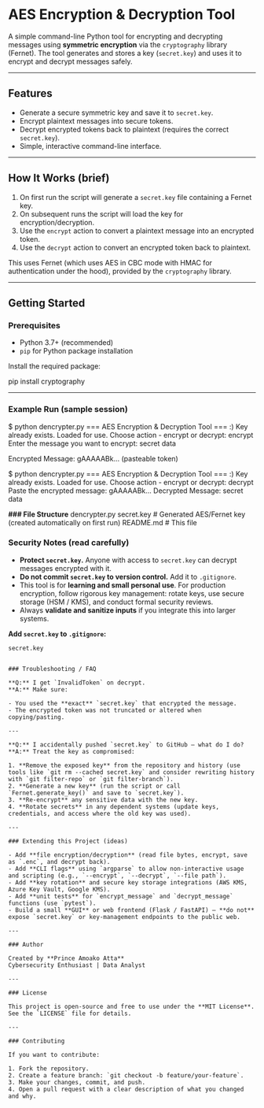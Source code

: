 # AES Encryption & Decryption Tool

A simple command-line Python tool for encrypting and decrypting messages using **symmetric encryption** via the `cryptography` library (Fernet). The tool generates and stores a key (`secret.key`) and uses it to encrypt and decrypt messages safely.

---

## Features
- Generate a secure symmetric key and save it to `secret.key`.
- Encrypt plaintext messages into secure tokens.
- Decrypt encrypted tokens back to plaintext (requires the correct `secret.key`).
- Simple, interactive command-line interface.

---

## How It Works (brief)
1. On first run the script will generate a `secret.key` file containing a Fernet key.
2. On subsequent runs the script will load the key for encryption/decryption.
3. Use the `encrypt` action to convert a plaintext message into an encrypted token.
4. Use the `decrypt` action to convert an encrypted token back to plaintext.

This uses Fernet (which uses AES in CBC mode with HMAC for authentication under the hood), provided by the `cryptography` library.

---

## Getting Started

### Prerequisites
- Python 3.7+ (recommended)
- `pip` for Python package installation

Install the required package:


pip install cryptography

---
### Example Run (sample session)
$ python dencrypter.py
=== AES Encryption & Decryption Tool ===
:) Key already exists. Loaded for use.
Choose action - encrypt or decrypt: encrypt
Enter the message you want to encrypt: secret data

Encrypted Message:
gAAAAABk... (pasteable token)

$ python dencrypter.py
=== AES Encryption & Decryption Tool ===
:) Key already exists. Loaded for use.
Choose action - encrypt or decrypt: decrypt
Paste the encrypted message: gAAAAABk...
Decrypted Message:
secret data


**### File Structure**
dencrypter.py
secret.key             # Generated AES/Fernet key (created automatically on first run)
README.md              # This file

### Security Notes (read carefully)
- **Protect `secret.key`.** Anyone with access to `secret.key` can decrypt messages encrypted with it.
- **Do not commit `secret.key` to version control.** Add it to `.gitignore`.
- This tool is for **learning and small personal use**. For production encryption, follow rigorous key management: rotate keys, use secure storage (HSM / KMS), and conduct formal security reviews.
- Always **validate and sanitize inputs** if you integrate this into larger systems.

**Add `secret.key` to `.gitignore`:**
```gitignore
secret.key


### Troubleshooting / FAQ

**Q:** I get `InvalidToken` on decrypt.  
**A:** Make sure:

- You used the **exact** `secret.key` that encrypted the message.  
- The encrypted token was not truncated or altered when copying/pasting.

---

**Q:** I accidentally pushed `secret.key` to GitHub — what do I do?  
**A:** Treat the key as compromised:

1. **Remove the exposed key** from the repository and history (use tools like `git rm --cached secret.key` and consider rewriting history with `git filter-repo` or `git filter-branch`).  
2. **Generate a new key** (run the script or call `Fernet.generate_key()` and save to `secret.key`).  
3. **Re-encrypt** any sensitive data with the new key.  
4. **Rotate secrets** in any dependent systems (update keys, credentials, and access where the old key was used).

---

### Extending this Project (ideas)

- Add **file encryption/decryption** (read file bytes, encrypt, save as `.enc`, and decrypt back).  
- Add **CLI flags** using `argparse` to allow non-interactive usage and scripting (e.g., `--encrypt`, `--decrypt`, `--file path`).  
- Add **key rotation** and secure key storage integrations (AWS KMS, Azure Key Vault, Google KMS).  
- Add **unit tests** for `encrypt_message` and `decrypt_message` functions (use `pytest`).  
- Build a small **GUI** or web frontend (Flask / FastAPI) — **do not** expose `secret.key` or key-management endpoints to the public web.

---

### Author

Created by **Prince Amoako Atta**  
Cybersecurity Enthusiast | Data Analyst

---

### License

This project is open-source and free to use under the **MIT License**. See the `LICENSE` file for details.

---

### Contributing

If you want to contribute:

1. Fork the repository.  
2. Create a feature branch: `git checkout -b feature/your-feature`.  
3. Make your changes, commit, and push.  
4. Open a pull request with a clear description of what you changed and why.
